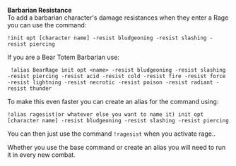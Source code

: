**Barbarian Resistance**  
To add a barbarian character's damage resistances when they enter a Rage you can use the command:  
  
 `!init opt [character name] -resist bludgeoning -resist slashing -resist piercing`  
  
 If you are a Bear Totem Barbarian use:   
  
` !alias BearRage init opt <name> -resist bludgeoning -resist slashing -resist piercing -resist acid -resist cold -resist fire -resist force -resist lightning -resist necrotic -resist poison -resist radiant -resist thunder`  
  
To make this even faster you can create an alias for the command using:   
  
`!alias ragesist(or whatever else you want to name it) init opt [character name] -resist bludgeoning -resist slashing -resist piercing`   
  
You can then just use the command `!ragesist` when you activate rage..  
  
Whether you use the base command or create an alias you will need to run it in every new combat.